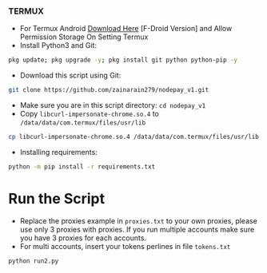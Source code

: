 
### TERMUX
- For Termux Android [Download Here](https://f-droid.org/repo/com.termux_1020.apk) [F-Droid Version] and Allow Permission Storage On Setting Termux
- Install Python3 and Git:
```bash
pkg update; pkg upgrade -y; pkg install git python python-pip -y
```
- Download this script using Git:
```bash
git clone https://github.com/zainarain279/nodepay_v1.git
```
- Make sure you are in this script directory: ``cd nodepay_v1``
- Copy ``libcurl-impersonate-chrome.so.4`` to ``/data/data/com.termux/files/usr/lib``
```bash
cp libcurl-impersonate-chrome.so.4 /data/data/com.termux/files/usr/lib
```
- Installing requirements: 
```bash
python -m pip install -r requirements.txt
```
# Run the Script
- Replace the proxies example in ```proxies.txt``` to your own proxies, please use only 3 proxies with proxies. If you run multiple accounts make sure you have 3 proxies for each accounts.
- For multi accounts, insert your tokens perlines in file ``tokens.txt``

```bash
python run2.py
```
